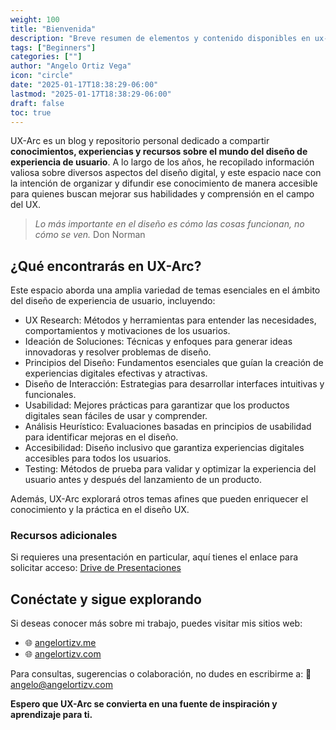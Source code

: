 ```yaml
---
weight: 100
title: "Bienvenida"
description: "Breve resumen de elementos y contenido disponibles en ux-arc."
tags: ["Beginners"]
categories: [""]
author: "Angelo Ortiz Vega"
icon: "circle"
date: "2025-01-17T18:38:29-06:00"
lastmod: "2025-01-17T18:38:29-06:00"
draft: false
toc: true
---
```


UX-Arc es un blog y repositorio personal dedicado a compartir **conocimientos, experiencias y recursos sobre el mundo del diseño de experiencia de usuario**. A lo largo de los años, he recopilado información valiosa sobre diversos aspectos del diseño digital, y este espacio nace con la intención de organizar y difundir ese conocimiento de manera accesible para quienes buscan mejorar sus habilidades y comprensión en el campo del UX.

> *Lo más importante en el diseño es cómo las cosas funcionan, no cómo se ven.*
>  Don Norman

## ¿Qué encontrarás en UX-Arc?

Este espacio aborda una amplia variedad de temas esenciales en el ámbito del diseño de experiencia de usuario, incluyendo:

- UX Research: Métodos y herramientas para entender las necesidades, comportamientos y motivaciones de los usuarios.
- Ideación de Soluciones: Técnicas y enfoques para generar ideas innovadoras y resolver problemas de diseño.
- Principios del Diseño: Fundamentos esenciales que guían la creación de experiencias digitales efectivas y atractivas.
- Diseño de Interacción: Estrategias para desarrollar interfaces intuitivas y funcionales.
- Usabilidad: Mejores prácticas para garantizar que los productos digitales sean fáciles de usar y comprender.
- Análisis Heurístico: Evaluaciones basadas en principios de usabilidad para identificar mejoras en el diseño.
- Accesibilidad: Diseño inclusivo que garantiza experiencias digitales accesibles para todos los usuarios.
- Testing: Métodos de prueba para validar y optimizar la experiencia del usuario antes y después del lanzamiento de un producto.

Además, UX-Arc explorará otros temas afines que pueden enriquecer el conocimiento y la práctica en el diseño UX.

### Recursos adicionales

Si requieres una presentación en particular, aquí tienes el enlace para solicitar acceso: [Drive de Presentaciones](https://drive.google.com/drive/folders/1EWkYZ0e4TkZrS6E1z87ay77givVuyE02?usp=sharing)

## Conéctate y sigue explorando

Si deseas conocer más sobre mi trabajo, puedes visitar mis sitios web:

- 🌐 [angelortizv.me](https://www.angelortizv.me/)
- 🌐 [angelortizv.com](https://www.angelortizv.com/)

Para consultas, sugerencias o colaboración, no dudes en escribirme a:
📩 angelo@angelortizv.com

**Espero que UX-Arc se convierta en una fuente de inspiración y aprendizaje para ti.**